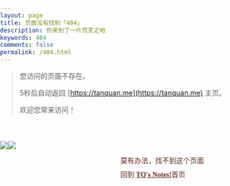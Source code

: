 ```yaml
---
layout: page
title: 页面没有找到「404」
description: 你来到了一片荒芜之地
keywords: 404
comments: false
permalink: /404.html
---
```


> 您访问的页面不存在。
>
> 5秒后自动返回 [https://tanquan.me](https://tanquan.me) 主页。
>
> 欢迎您常来访问！


<style>
html,body
{
	width:100%;
	height:100%;
	margin:0;
	padding:0;
}
.text
{
	line-height:28px;
	font-family: microsoft yahei,microsoft jhenghei,verdana,tahoma;
	font-size:14px;
	color:#62261c;
	float:right;
	padding-top:10px;
	margin-right:150px;
}
.text a,.text a:link
{
	color:#66261c;
	text-decoration:underline;
	font-weight:bold;
}
.text a:hover
{
	text-decoration:none;
}
img {
	border: none;
	margin: 0;
	padding:0;
	display: block;
}
</style>

<body>
	<div style="width:100%; height:100%;">
		<div style="width:560px; height:240px; padding-top:20px; line-height:240px;  margin:0 auto;">
			<img src="https://o8foyu42q.qnssl.com/tq_notes/404/nu.gif" style="display:block; float:left; margin:20px 0px; 10px 50px">
		    <div style="padding-top:20px;">
		        <img src="https://o8foyu42q.qnssl.com/tq_notes/404/err_404.gif">
		        <div class="text">莫有办法，找不到这个页面<br>回到 <a href="https://tanquan.me">TQ's Notes!</a>首页</div>
		    </div>
		</div>
	</div>

</body>




<!-- 5秒后自动跳转首页  -->
<script type="text/javascript">
onload=function(){
setInterval(go, 1000);
};
var x=5; //利用了全局变量来执行
function go(){
x--;
if(x>0){
document.getElementById("sp").innerHTML=x; //每次设置的x的值都不一样了。
}else{
location.href='https://tanquan.me';
}
}
</script>
